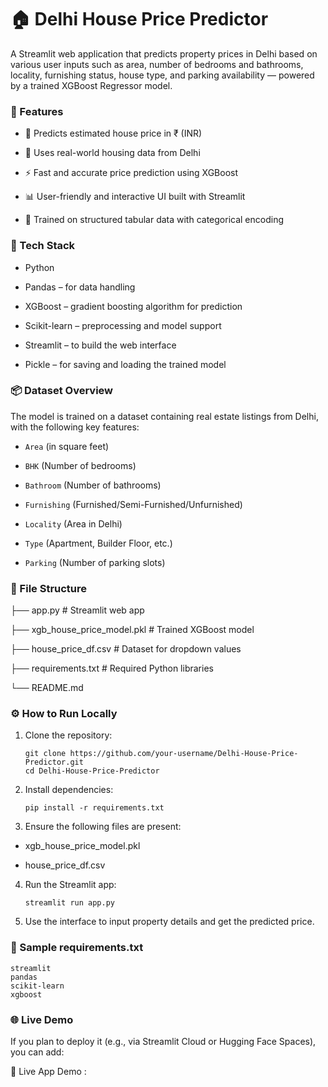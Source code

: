 # 🏠 Delhi House Price Predictor
A Streamlit web application that predicts property prices in Delhi based on various user inputs such as area, number of bedrooms and bathrooms, locality, furnishing status, house type, and parking availability — powered by a trained XGBoost Regressor model.

### 🚀 Features
- 💸 Predicts estimated house price in ₹ (INR)

- 🧾 Uses real-world housing data from Delhi

- ⚡ Fast and accurate price prediction using XGBoost

- 📊 User-friendly and interactive UI built with Streamlit

- 🧠 Trained on structured tabular data with categorical encoding


### 🧠 Tech Stack
- Python

- Pandas – for data handling

- XGBoost – gradient boosting algorithm for prediction

- Scikit-learn – preprocessing and model support

- Streamlit – to build the web interface

- Pickle – for saving and loading the trained model

### 📦 Dataset Overview
The model is trained on a dataset containing real estate listings from Delhi, with the following key features:

- `Area` (in square feet)

- `BHK` (Number of bedrooms)

- `Bathroom` (Number of bathrooms)

- `Furnishing` (Furnished/Semi-Furnished/Unfurnished)

- `Locality` (Area in Delhi)

- `Type` (Apartment, Builder Floor, etc.)

- `Parking` (Number of parking slots)

### 📂 File Structure

├── app.py                        # Streamlit web app

├── xgb_house_price_model.pkl    # Trained XGBoost model

├── house_price_df.csv           # Dataset for dropdown values

├── requirements.txt             # Required Python libraries

└── README.md 

### ⚙️ How to Run Locally
1. Clone the repository:

       git clone https://github.com/your-username/Delhi-House-Price-Predictor.git
       cd Delhi-House-Price-Predictor

2. Install dependencies:

       pip install -r requirements.txt

3. Ensure the following files are present:

  - xgb_house_price_model.pkl

  - house_price_df.csv

4. Run the Streamlit app:

       streamlit run app.py

5. Use the interface to input property details and get the predicted price.

### 📌 Sample requirements.txt
 
    streamlit
    pandas
    scikit-learn
    xgboost

### 🌐 Live Demo
If you plan to deploy it (e.g., via Streamlit Cloud or Hugging Face Spaces), you can add:

🔗 Live App Demo : 
